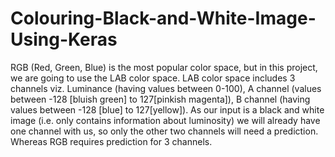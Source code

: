 # Colouring-Black-and-White-Image-Using-Keras
RGB (Red, Green, Blue) is the most popular color space, but in this project, we are going to use the LAB color space. LAB color space includes 3 channels viz. Luminance (having values between 0-100), A channel (values between -128 [bluish green] to 127[pinkish magenta]), B channel (having values between -128 [blue] to 127[yellow]). As our input is a black and white image (i.e. only contains information about luminosity) we will already have one channel with us, so only the other two channels will need a prediction. Whereas RGB requires prediction for 3 channels.
